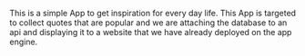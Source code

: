 This is a simple App to get inspiration for every day life. This App is targeted to collect quotes that are popular and we are attaching the database to an api and displaying it to a website that we have already deployed on the app engine.

